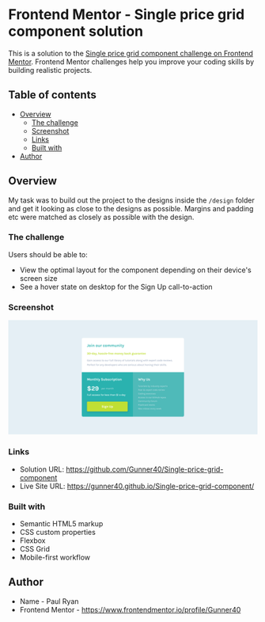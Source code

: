 # Frontend Mentor - Single price grid component solution

This is a solution to the [Single price grid component challenge on Frontend Mentor](https://www.frontendmentor.io/challenges/single-price-grid-component-5ce41129d0ff452fec5abbbc). Frontend Mentor challenges help you improve your coding skills by building realistic projects.

## Table of contents

- [Overview](#overview)
  - [The challenge](#the-challenge)
  - [Screenshot](#screenshot)
  - [Links](#links)
  - [Built with](#built-with)
- [Author](#author)

## Overview

My task was to build out the project to the designs inside the `/design` folder and get it looking as close to the designs as possible. Margins and padding etc were matched as closely as possible with the design.

### The challenge

Users should be able to:

- View the optimal layout for the component depending on their device's screen size
- See a hover state on desktop for the Sign Up call-to-action

### Screenshot

![](./Screenshot-Single-Price-Grid-Component.png)

### Links

- Solution URL: https://github.com/Gunner40/Single-price-grid-component
- Live Site URL: https://gunner40.github.io/Single-price-grid-component/

### Built with

- Semantic HTML5 markup
- CSS custom properties
- Flexbox
- CSS Grid
- Mobile-first workflow

## Author

- Name - Paul Ryan
- Frontend Mentor - https://www.frontendmentor.io/profile/Gunner40
